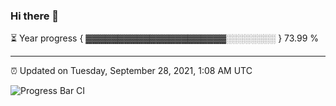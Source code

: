 ### Hi there 👋

⏳ Year progress { ▓▓▓▓▓▓▓▓▓▓▓▓▓▓▓▓▓▓▓▓▓▓░░░░░░░░ } 73.99 %

---

⏰ Updated on Tuesday, September 28, 2021, 1:08 AM UTC

![Progress Bar CI](https://github.com/arthurbuhl/arthurbuhl/workflows/Progress%20Bar%20CI/badge.svg)
